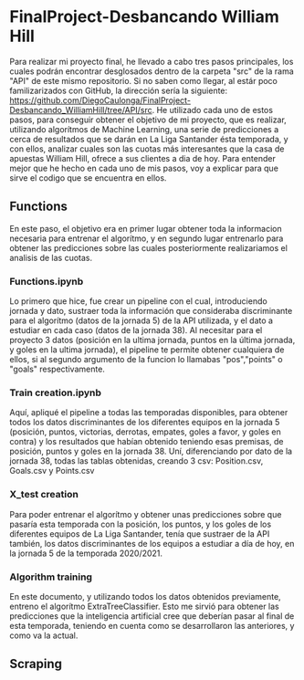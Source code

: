 # FinalProject-Desbancando William Hill
Para realizar mi proyecto final, he llevado a cabo tres pasos principales, los cuales podrán encontrar desglosados dentro de la carpeta "src" de la rama "API" de este mismo repositorio. Si no saben como llegar, al estár poco familizarizados con GitHub, la dirección sería la siguiente: https://github.com/DiegoCaulonga/FinalProject-Desbancando_WilliamHill/tree/API/src. He utilizado cada uno de estos pasos, para conseguir obtener el objetivo de mi proyecto, que es realizar, utilizando algorítmos de Machine Learning, una serie de predicciones a cerca de resultados que se darán en La Liga Santander ésta temporada, y con ellos, analizar cuales son las cuotas más interesantes que la casa de apuestas William Hill, ofrece a sus clientes a dia de hoy. Para entender mejor que he hecho en cada uno de mis pasos, voy a explicar para que sirve el codigo que se encuentra en ellos.

## Functions
En este paso, el objetivo era en primer lugar obtener toda la informacion necesaria para entrenar el algorítmo, y en segundo lugar entrenarlo para obtener las predicciones sobre las cuales posteriormente realizariamos el analisis de las cuotas. 

### Functions.ipynb
Lo primero que hice, fue crear un pipeline con el cual, introduciendo jornada y dato, sustraer toda la información que consideraba discriminante para el algorítmo (datos de la jornada 5) de la API utilizada, y el dato a estudiar en cada caso (datos de la jornada 38). Al necesitar para el proyecto 3 datos (posición en la ultima jornada, puntos en la última jornada, y goles en la ultima jornada), el pipeline te permite obtener cualquiera de ellos, si al segundo argumento de la funcion lo llamabas "pos","points" o "goals" respectivamente.

### Train creation.ipynb
Aquí, apliqué el pipeline a todas las temporadas disponibles, para obtener todos los datos discriminantes de los diferentes equipos en la jornada 5 (posición, puntos, victorias, derrotas, empates, goles a favor, y goles en contra) y los resultados que habían obtenido teniendo esas premisas, de posición, puntos y goles en la jornada 38. Uní, diferenciando por dato de la jornada 38, todas las tablas obtenidas, creando 3 csv: Position.csv, Goals.csv y Points.csv

### X_test creation
Para poder entrenar el algorítmo y obtener unas predicciones sobre que pasaría esta temporada con la posición, los puntos, y los goles de los diferentes equipos de La Liga Santander, tenía que sustraer de la API también, los datos discriminantes de los equipos a estudiar a día de hoy, en la jornada 5 de la temporada 2020/2021.

### Algorithm training
En este documento, y utilizando todos los datos obtenidos previamente, entreno el algorítmo ExtraTreeClassifier. Esto me sirvió para obtener las predicciones que la inteligencia artificial cree que deberían pasar al final de esta temporada, teniendo en cuenta como se desarrollaron las anteriores, y como va la actual.

## Scraping
